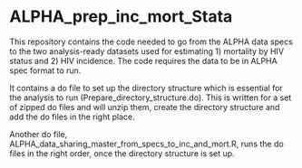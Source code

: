 # ALPHA_prep_inc_mort_Stata
This repository contains the code needed to go from the ALPHA data specs to the two analysis-ready datasets used for estimating 1) mortality by HIV status and 2) HIV incidence.  The code requires the data to be in ALPHA spec format to run. </p>
<p>It contains a do file to set up the directory structure which is essential for the analysis to run (Prepare_directory_structure.do). This is written for a set of zipped do files and will unzip them, create the directory structure and add the do files in the right place.</p>
<p>Another do file, ALPHA_data_sharing_master_from_specs_to_inc_and_mort.R, runs the do files in the right order, once the directory structure is set up.
